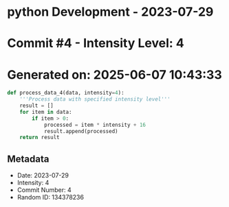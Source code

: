 ﻿# python Development - 2023-07-29
# Commit #4 - Intensity Level: 4
# Generated on: 2025-06-07 10:43:33
```python
def process_data_4(data, intensity=4):
    '''Process data with specified intensity level'''
    result = []
    for item in data:
        if item > 0:
            processed = item * intensity + 16
            result.append(processed)
    return result
```
## Metadata
- Date: 2023-07-29
- Intensity: 4
- Commit Number: 4
- Random ID: 134378236
